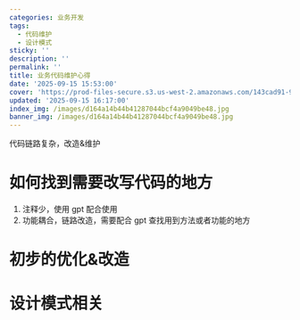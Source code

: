 ```yaml
---
categories: 业务开发
tags:
  - 代码维护
  - 设计模式
sticky: ''
description: ''
permalink: ''
title: 业务代码维护心得
date: '2025-09-15 15:53:00'
cover: 'https://prod-files-secure.s3.us-west-2.amazonaws.com/143cad91-961b-48b0-82dc-78fbb6eb5abe/9ec24cc6-bb37-4769-af13-e0541baa63f1/wallhaven-218wwx.jpg?X-Amz-Algorithm=AWS4-HMAC-SHA256&X-Amz-Content-Sha256=UNSIGNED-PAYLOAD&X-Amz-Credential=ASIAZI2LB466VM4P4LWZ%2F20250915%2Fus-west-2%2Fs3%2Faws4_request&X-Amz-Date=20250915T090819Z&X-Amz-Expires=3600&X-Amz-Security-Token=IQoJb3JpZ2luX2VjEPj%2F%2F%2F%2F%2F%2F%2F%2F%2F%2FwEaCXVzLXdlc3QtMiJHMEUCIFmj41ExhqSr1BgnyUIWRfqxDMG7fWB63XMpF%2BNLyV5GAiEAqnmc%2BpB5cJnbsMfMZPyNjRCT%2Bi90lTnJEwiGhOq7ij4q%2FwMIcRAAGgw2Mzc0MjMxODM4MDUiDKyL1rvodNrB9niL2CrcA2uXjnbrsKwqyPKdW07JLM9Wpui3jZ4zUGQYohnIfpOAZsOyA%2F5yc8WrlFzhw8x99oOBcYLCNkYY0b%2FJ0Ycxvxfo1pJAVK3XBAHNX5A9vkEinJf%2BzqPgQbUL5c2CzvPOwRL6g2dNh68H%2BESlUnbKxriqpNo6MwBEecN0Yi55wOcH9kNKCbpkOWkCvB%2FWm1ln21oOy%2BWSO%2FAqmexo6%2BNB0f8p019e4V9aZOV7U1wBLhY%2BizFSxwOd7h0jdCCgE9VVNjunRb26QAIvc9J%2Fh1pNmE5%2FiCi0q1RVceT6LNXjSc9DP1omf0nvQcgUhtjJGHlHauEkODqPeFFcRURfI1LSn5FRUP1XK1CFZmidyUYo9wT6EA0F7vYZTKLvArIdSqsCvFTD5EPQ5g6WKWfynzA3cQ6jJKswYG2AkMGSEK1vXmzXvlKROV%2BAqJNmTSRJXtGJfhrS5V78ywvJisEJq8f23tPa63%2FuHkvPQwYj14FBwoSVMk5IGNcB4V4C8haWYBSdDm6GgsB15%2F4dd9CPnx64b7IKpJCctDQgYGmyiw0nhjDvsu1JY6z73M3Rm7QtmmT%2Fapar4TX%2BzVASLSOlHfAgG7FliXHc8hZR%2FLLLs6wH%2FkodHhqyN%2FSbqtkqtCVkMJGTn8YGOqUBXUm20HEiXdSKLviL6K2Pv4us3zuPuTS8hsu0lJMTnwre4gH9u0f8eQFwrw3o3DxiioXgG6uuLZSw0eiQNUSXoaX45n9l0kRHHI%2BWFWkicYxuQSNBiPjQAAWu%2B65Ml6z8v3WMKiOjBTLwKvuO7l3upok9oBaXyRAqDu863Dy3nKtKd1VRT7OnkTCjsndd3c%2BhwwbjqQ5peOS2PpPdyjoV0E8LkZEp&X-Amz-Signature=09e3f01edc2ec2f5a6cbf8ea7121c5693c56e9984bc9d13e3ef0bf9bee5d316b&X-Amz-SignedHeaders=host&x-amz-checksum-mode=ENABLED&x-id=GetObject'
updated: '2025-09-15 16:17:00'
index_img: /images/d164a14b44b41287044bcf4a9049be48.jpg
banner_img: /images/d164a14b44b41287044bcf4a9049be48.jpg
---
```


代码链路复杂，改造&维护


# 如何找到需要改写代码的地方

1. 注释少，使用 gpt 配合使用
2. 功能耦合，链路改造，需要配合 gpt 查找用到方法或者功能的地方

# 初步的优化&改造


# 设计模式相关

